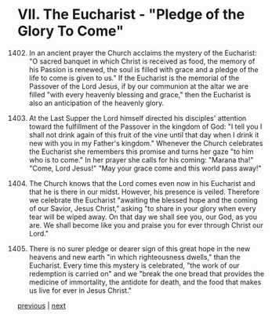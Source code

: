 # VII. The Eucharist - "Pledge of the Glory To Come"

1402. In an ancient prayer the Church acclaims the mystery of the Eucharist: "O sacred banquet in which Christ is received as food, the memory of his Passion is renewed, the soul is filled with grace and a pledge of the life to come is given to us." If the Eucharist is the memorial of the Passover of the Lord Jesus, if by our communion at the altar we are filled "with every heavenly blessing and grace," then the Eucharist is also an anticipation of the heavenly glory.

1403. At the Last Supper the Lord himself directed his disciples' attention toward the fulfillment of the Passover in the kingdom of God: "I tell you I shall not drink again of this fruit of the vine until that day when I drink it new with you in my Father's kingdom." Whenever the Church celebrates the Eucharist she remembers this promise and turns her gaze "to him who is to come." In her prayer she calls for his coming: "Marana tha!" "Come, Lord Jesus!" "May your grace come and this world pass away!"

1404. The Church knows that the Lord comes even now in his Eucharist and that he is there in our midst. However, his presence is veiled. Therefore we celebrate the Eucharist "awaiting the blessed hope and the coming of our Savior, Jesus Christ," asking "to share in your glory when every tear will be wiped away. On that day we shall see you, our God, as you are. We shall become like you and praise you for ever through Christ our Lord."

1405. There is no surer pledge or dearer sign of this great hope in the new heavens and new earth "in which righteousness dwells," than the Eucharist. Every time this mystery is celebrated, "the work of our redemption is carried on" and we "break the one bread that provides the medicine of immortality, the antidote for death, and the food that makes us live for ever in Jesus Christ."

[previous](https://github.com/Tenari/non-fiction/blob/master/catechism/__P42.md) | [next](https://github.com/Tenari/non-fiction/blob/master/catechism/__P44.md)